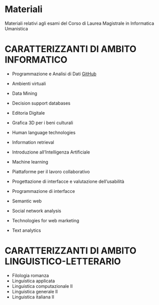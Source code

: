 # Materiali
Materiali relativi agli esami del Corso di Laurea Magistrale in Informatica Umanistica


# CARATTERIZZANTI DI AMBITO INFORMATICO

* Programmazione e Analisi di Dati
    [GitHub](https://github.com/andreafailla/Esercizi-in-java)
  
* Ambienti virtuali	
* Data Mining 
* Decision support databases
* Editoria Digitale
* Grafica 3D per i beni culturali	
* Human language technologies 
* Information retrieval
* Introduzione all’Intelligenza Artificiale	
* Machine learning
* Piattaforme per il lavoro collaborativo	
* Progettazione di interfacce e valutazione dell’usabilità	
* Programmazione di interfacce	
* Semantic web 
* Social network analysis 
* Technologies for web marketing
* Text analytics

# CARATTERIZZANTI DI AMBITO LINGUISTICO-LETTERARIO
* Filologia romanza	
* Linguistica applicata
* Linguistica computazionale II	
* Linguistica generale II
* Linguistica italiana II	
